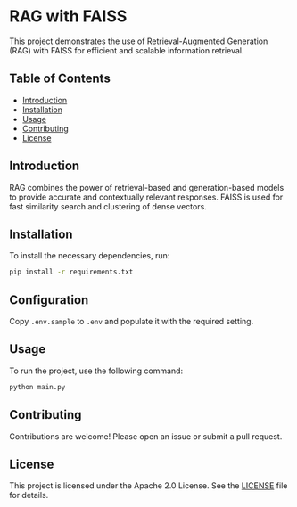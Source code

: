 # RAG with FAISS

This project demonstrates the use of Retrieval-Augmented Generation (RAG) with FAISS for efficient and scalable information retrieval.

## Table of Contents
- [Introduction](#introduction)
- [Installation](#installation)
- [Usage](#usage)
- [Contributing](#contributing)
- [License](#license)

## Introduction
RAG combines the power of retrieval-based and generation-based models to provide accurate and contextually relevant responses. FAISS is used for fast similarity search and clustering of dense vectors.

## Installation
To install the necessary dependencies, run:
```bash
pip install -r requirements.txt
```

## Configuration

Copy `.env.sample` to `.env` and populate it with the required setting.

## Usage
To run the project, use the following command:
```bash
python main.py
```

## Contributing
Contributions are welcome! Please open an issue or submit a pull request.

## License
This project is licensed under the Apache 2.0 License. See the [LICENSE](LICENSE) file for details.